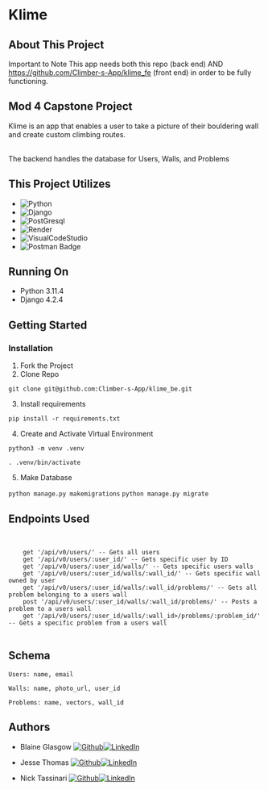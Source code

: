 # Klime 

## About This Project
Important to Note 
This app needs both this repo (back end) AND https://github.com/Climber-s-App/klime_fe (front end) in order to be fully functioning. 

## Mod 4 Capstone Project 
Klime is an app that enables a user to take a picture of their bouldering wall and create custom climbing routes. 

<br> The backend handles the database for Users, Walls, and Problems

## This Project Utilizes 

* ![Python](https://img.shields.io/badge/Python-blue)
* ![Django](https://img.shields.io/badge/Django-red)
* ![PostGresql](https://img.shields.io/badge/PostGresql-purple)
* ![Render](https://img.shields.io/badge/Render-blue)
* ![VisualCodeStudio](https://img.shields.io/badge/VSCode-pink)
* ![Postman Badge](https://img.shields.io/badge/Postman-FF6C37?logo=postman&logoColor=fff&style=for-the-badge)

## Running On
- Python 3.11.4
- Django 4.2.4

## Getting Started 
### Installation 
1. Fork the Project
2. Clone Repo 

```git clone git@github.com:Climber-s-App/klime_be.git```

3. Install requirements 

```pip install -r requirements.txt```

4. Create and Activate Virtual Environment 

```python3 -m venv .venv```

```. .venv/bin/activate```

5. Make Database 

```python manage.py makemigrations```
```python manage.py migrate```

## Endpoints Used 
<div style="overflow: auto; height: 200px;">
  <pre>
    <code>
    get '/api/v0/users/' -- Gets all users
    get '/api/v0/users/:user_id/' -- Gets specific user by ID
    get '/api/v0/users/:user_id/walls/' -- Gets specific users walls 
    get '/api/v0/users/:user_id/walls/:wall_id/' -- Gets specific wall owned by user 
    get '/api/v0/users/:user_id/walls/:wall_id/problems/' -- Gets all problem belonging to a users wall
    post '/api/v0/users/:user_id/walls/:wall_id/problems/' -- Posts a problem to a users wall
    get '/api/v0/users/:user_id/walls/:wall_id>/problems/:problem_id/' -- Gets a specific problem from a users wall
    </code>
  </pre>
</div>

## Schema 

```Users: name, email```

```Walls: name, photo_url, user_id```

```Problems: name, vectors, wall_id```

## Authors 
- Blaine Glasgow [![Github](https://img.shields.io/badge/GitHub-100000?style=for-the-badge&logo=github&logoColor=white)](https://github.com/GlowMunch)[![LinkedIn](https://img.shields.io/badge/LinkedIn-0077B5?style=for-the-badge&logo=linkedin&logoColor=white)](https://www.linkedin.com/in/blaine-glasgow-134a9017a/)

- Jesse Thomas [![Github](https://img.shields.io/badge/GitHub-100000?style=for-the-badge&logo=github&logoColor=white)](https://www.linkedin.com/in/jesse-g-thomas/)[![LinkedIn](https://img.shields.io/badge/LinkedIn-0077B5?style=for-the-badge&logo=linkedin&logoColor=white)](https://github.com/jgthomas-12)

- Nick Tassinari [![Github](https://img.shields.io/badge/GitHub-100000?style=for-the-badge&logo=github&logoColor=white)](https://github.com/NickTassinari)[![LinkedIn](https://img.shields.io/badge/LinkedIn-0077B5?style=for-the-badge&logo=linkedin&logoColor=white)](https://www.linkedin.com/in/tassinarinicholas/)
